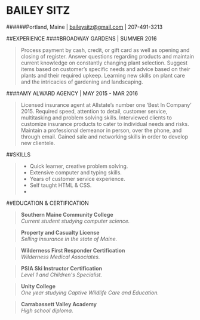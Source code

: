 # BAILEY SITZ  
######Portland, Maine | baileysitz@gmail.com | 207-491-3213


##EXPERIENCE 
####BROADWAY GARDENS | SUMMER 2016
>Process payment by cash, credit, or gift card as well as opening and closing of register. Answer questions regarding products and maintain current knowledge on constantly changing plant selection. Suggest items based on customer’s specific needs and advice based on their plants and their required upkeep. Learning new skills on plant care and the intricacies of gardening and landscaping.

####AMY ALWARD AGENCY | MAY 2015 - MAR 2016
>Licensed insurance agent at Allstate’s number one ‘Best In Company’ 2015. Required speed, attention to detail, customer service, multitasking and problem solving skills. Interviewed clients to customize insurance products to cater to individual needs and risks. Maintain a professional demeanor in person, over the phone, and through email. Gained sale and networking skills in order to develop new clientele.


##SKILLS 
> * Quick learner, creative problem solving. 
> * Extensive computer and typing skills. 
> * Years of customer service experience. 
> * Self taught HTML & CSS. 
> * 


##EDUCATION & CERTIFICATION
>**Southern Maine Community College**  
> _Current student studying computer science._

>**Property and Casualty License**  
> _Selling insurance in the state of Maine._ 

>**Wilderness First Responder Certification**  
> _Wilderness Medical Associates._ 

>**PSIA Ski Instructor Certification**  
> _Level 1 and Children's Specialist._

>**Unity College**  
> _One year studying Captive Wildlife Care and Education._ 

>**Carrabassett Valley Academy**  
> _High school diploma._ 
